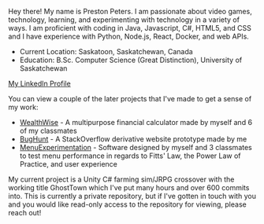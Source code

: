 Hey there! My name is Preston Peters.
I am passionate about video games, technology, learning, and experimenting with technology in 
a variety of ways. I am proficient with coding in Java, Javascript, C#, HTML5, and CSS and I have experience with Python, Node.js, React, Docker, and web APIs.

- Current Location: Saskatoon, Saskatchewan, Canada
- Education: B.Sc. Computer Science (Great Distinction), University of Saskatchewan

[My LinkedIn Profile](https://www.linkedin.com/in/preston-peters-83a640314/)

You can view a couple of the later projects that I've made to get a sense of my work:
- [WealthWise](https://github.com/PrestonPeters/WealthWise) - A multipurpose financial calculator made by myself and 6 of my classmates
- [BugHunt](https://github.com/PrestonPeters/BugHunt) - A StackOverflow derivative website prototype made by me
- [MenuExperimentation](https://github.com/PrestonPeters/MenuExperimentation) - Software designed by myself and 3 classmates to test menu performance in regards to Fitts' Law, the Power Law of Practice, and user experience

My current project is a Unity C# farming sim/JRPG crossover with the working title GhostTown which I've put many hours and over 600 commits into. This is currently a private repository, but if I've gotten in touch with you and you would like read-only access to the repository for viewing, please reach out!

